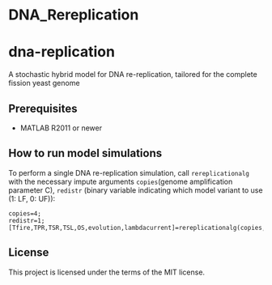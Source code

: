 # DNA_Rereplication
 
# dna-replication

A stochastic hybrid model for DNA re-replication, tailored for the complete fission yeast genome


## Prerequisites

* MATLAB R2011 or newer


## How to run model simulations

To perform a single DNA re-replication simulation, call `rereplicationalg` with the necessary impute arguments `copies`(genome amplification parameter C), `redistr` (binary variable indicating which model variant to use (1: LF, 0: UF)):
```
copies=4;
redistr=1;
[Tfire,TPR,TSR,TSL,OS,evolution,lambdacurrent]=rereplicationalg(copies,redistr);
```

## License

This project is licensed under the terms of the MIT license.
